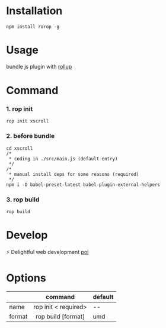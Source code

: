 # Installation
```
npm install rorop -g
```
# Usage

bundle js plugin with [rollup](https://rollupjs.org/guide/en)
# Command
### 1. rop init

```
rop init xscroll
```
### 2. before bundle
```
cd xscroll
/* 
 * coding in ./src/main.js (default entry)
 */
/* 
 * manual install deps for some reasons (required)
 */
npm i -D babel-preset-latest babel-plugin-external-helpers
```
### 3. rop build
```
rop build
```
# Develop
:zap: Delightful web development [poi](https://github.com/egoist/poi)
# Options

|         |  command  |  default  |
| --------   | :----:  | --  |
|   name   |   rop init < required>     | --  |
|   format      |   rop build [format]   | umd  |
